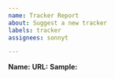 ```yaml
---
name: Tracker Report
about: Suggest a new tracker
labels: tracker
assignees: sonnyt

---
```


**Name:**
**URL:**
**Sample:**
